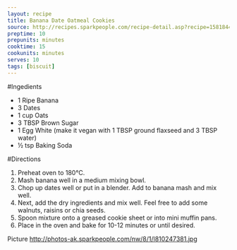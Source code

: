 ```yaml
---
layout: recipe
title: Banana Date Oatmeal Cookies
source: http://recipes.sparkpeople.com/recipe-detail.asp?recipe=1581844
preptime: 10
prepunits: minutes
cooktime: 15
cookunits: minutes
serves: 10
tags: [biscuit]
---
```

#Ingedients
* 1 Ripe Banana
* 3 Dates
* 1 cup Oats
* 3 TBSP Brown Sugar
* 1 Egg White (make it vegan with 1 TBSP ground flaxseed and 3 TBSP water)
* &frac12; tsp Baking Soda

#Directions
1. Preheat oven to 180&deg;C. 
2. Mash banana well in a medium mixing bowl. 
3. Chop up dates well or put in a blender. Add to banana mash and mix well. 
4. Next, add the dry ingredients and mix well. Feel free to add some walnuts, raisins or chia seeds.
5. Spoon mixture onto a greased cookie sheet or into mini muffin pans. 
6. Place in the oven and bake for 10-12 minutes or until desired.

Picture
http://photos-ak.sparkpeople.com/nw/8/1/l810247381.jpg



